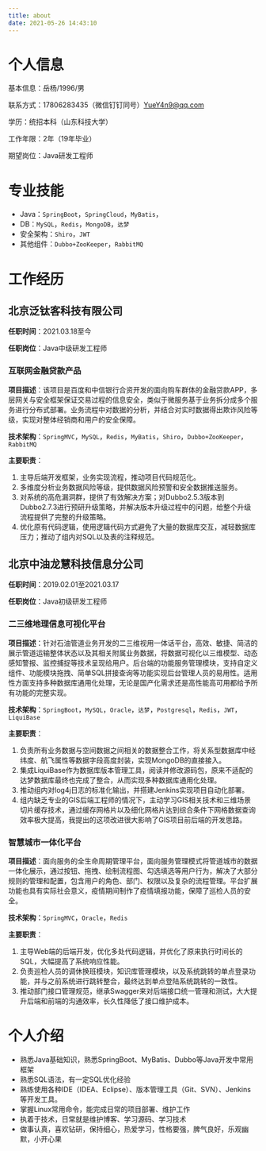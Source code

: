 ```yaml
---
title: about
date: 2021-05-26 14:43:10
---
```


# 个人信息

基本信息：岳杨/1996/男

联系方式：17806283435（微信钉钉同号）YueY4n9@qq.com

学历：统招本科（山东科技大学）

工作年限：2年（19年毕业）

期望岗位：Java研发工程师

# 专业技能

- Java：`SpringBoot`，`SpringCloud`，`MyBatis`，
- DB：`MySQL`，`Redis`，`MongoDB`，`达梦`
- 安全架构：`Shiro`，`JWT`
- 其他组件：`Dubbo+ZooKeeper`，`RabbitMQ`

# 工作经历

## 北京泛钛客科技有限公司

**任职时间**：2021.03.18至今

**任职岗位**：Java中级研发工程师

### 互联网金融贷款产品

**项目描述**：该项目是百度和中信银行合资开发的面向购车群体的金融贷款APP，多层网关与安全框架保证交易过程的信息安全，类似于微服务基于业务拆分成多个服务进行分布式部署。业务流程中对数据的分析，并结合对实时数据得出欺诈风险等级，实现对整体经销商和用户的安全保障。

**技术架构**：`SpringMVC`，`MySQL`，`Redis`，`MyBatis`，`Shiro`，`Dubbo+ZooKeeper`，`RabbitMQ`

**主要职责**：

1. 主导后端开发框架，业务实现流程，推动项目代码规范化。
2. 多维度分析业务数据风险等级，提供数据风险预警和安全数据推送服务。
3. 对系统的高危漏洞群，提供了有效解决方案；对Dubbo2.5.3版本到Dubbo2.7.3进行预研升级策略，并解决版本升级过程中的问题，给整个升级流程提供了完整的升级策略。
4. 优化原有代码逻辑，使用逻辑代码方式避免了大量的数据库交互，减轻数据库压力；推动了组内对SQL以及表的注释规范。

## 北京中油龙慧科技信息分公司

**任职时间**：2019.02.01至2021.03.17

**任职岗位**：Java初级研发工程师

### 二三维地理信息可视化平台

**项目描述**：针对石油管道业务开发的二三维视用一体话平台，高效、敏捷、简洁的展示管道运输整体状态以及其相关附属业务数据，将数据可视化以三维模型、动态感知警报、监控捕捉等技术呈现给用户。后台端的功能服务管理模块，支持自定义组件、功能模块拖拽、简单SQL拼接查询等功能实现后台管理人员的易用性。适用性方面支持多种数据库通用化处理，无论是国产化需求还是高性能高可用都给予所有功能的完整实现。

**技术架构**：`SpringBoot`，`MySQL`，`Oracle`，`达梦`，`Postgresql`，`Redis`，`JWT`，`LiquiBase`

**主要职责**：

1. 负责所有业务数据与空间数据之间相关的数据整合工作，将关系型数据库中经纬度、航飞属性等数据字段高度封装，实现MongoDB的直接接入。
2. 集成LiquiBase作为数据库版本管理工具，阅读并修改源码包，原来不适配的达梦数据库最终也完成了整合，从而实现多种数据库通用化处理。
4. 推动组内对log4j日志的标准化输出，并搭建Jenkins实现项目自动化部署。
5. 组内缺乏专业的GIS后端工程师的情况下，主动学习GIS相关技术和三维场景切片缓存技术，通过缓存网格片以及细化网格片达到综合条件下网格数据查询效率极大提高，我提出的这项改进很大影响了GIS项目前后端的开发思路。

### 智慧城市一体化平台

**项目描述**：面向服务的全生命周期管理平台，面向服务管理模式将管道城市的数据一体化展示，通过按钮、拖拽、绘制流程图、勾选填选等用户行为，解决了大部分规则的管理和配置，包含用户的角色、部门、权限以及复杂的流程管理。平台扩展功能也具有实际社会意义，疫情期间制作了疫情填报功能，保障了巡检人员的安全。

**技术架构**：`SpringMVC`，`Oracle`，`Redis`

**主要职责**：

1. 主导Web端的后端开发，优化多处代码逻辑，并优化了原来执行时间长的SQL，大幅提高了系统响应性能。
2. 负责巡检人员的调休换班模块，知识库管理模块，以及系统跳转的单点登录功能，并与之前系统进行跳转整合，最终达到单点登陆系统跳转的一致性。
3. 推动部门接口管理规范，继承Swagger来对后端接口统一管理和测试，大大提升后端和前端的沟通效率，长久性降低了接口维护成本。

# 个人介绍

- 熟悉Java基础知识，熟悉SpringBoot、MyBatis、Dubbo等Java开发中常用框架
- 熟悉SQL语法，有一定SQL优化经验
- 熟练使用各种IDE（IDEA、Eclipse）、版本管理工具（Git、SVN）、Jenkins等开发工具。
- 掌握Linux常用命令，能完成日常的项目部署、维护工作
- 执着于技术，日常就是维护博客、学习源码、学习技术
- 做事认真，喜欢钻研，保持细心，热爱学习，性格要强，脾气良好，乐观幽默，小开心果
